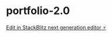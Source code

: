 # portfolio-2.0

[Edit in StackBlitz next generation editor ⚡️](https://stackblitz.com/~/github.com/Javi3rHR/portfolio-2.0)
